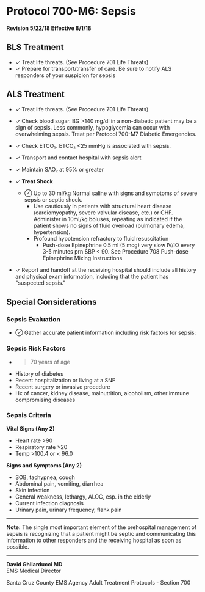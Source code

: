 # Protocol 700-M6: Sepsis

**Revision 5/22/18 Effective 8/1/18**

## BLS Treatment

- ✓ Treat life threats. (See Procedure 701 Life Threats)
- ✓ Prepare for transport/transfer of care. Be sure to notify ALS responders of your suspicion for sepsis

## ALS Treatment

- ✓ Treat life threats. (See Procedure 701 Life Threats)

- ✓ Check blood sugar. BG >140 mg/dl in a non-diabetic patient may be a sign of sepsis. Less commonly, hypoglycemia can occur with overwhelming sepsis. Treat per Protocol 700-M7 Diabetic Emergencies.

- ✓ Check ETCO₂. ETCO₂ <25 mmHg is associated with sepsis.

- ✓ Transport and contact hospital with sepsis alert

- ✓ Maintain SAO₂ at 95% or greater

- ✓ **Treat Shock**
  - ⊘ Up to 30 ml/kg Normal saline with signs and symptoms of severe sepsis or septic shock.
    - Use cautiously in patients with structural heart disease (cardiomyopathy, severe valvular disease, etc.) or CHF. Administer in 10ml/kg boluses, repeating as indicated if the patient shows no signs of fluid overload (pulmonary edema, hypertension).
    - Profound hypotension refractory to fluid resuscitation
      - Push-dose Epinephrine 0.5 ml (5 mcg) very slow IV/IO every 3-5 minutes prn SBP < 90. See Procedure 708 Push-dose Epinephrine Mixing Instructions

- ✓ Report and handoff at the receiving hospital should include all history and physical exam information, including that the patient has "suspected sepsis."

## Special Considerations

### Sepsis Evaluation

- ⊘ Gather accurate patient information including risk factors for sepsis:

### Sepsis Risk Factors
- >70 years of age
- History of diabetes
- Recent hospitalization or living at a SNF
- Recent surgery or invasive procedure
- Hx of cancer, kidney disease, malnutrition, alcoholism, other immune compromising diseases

### Sepsis Criteria

**Vital Signs (Any 2)**
- Heart rate >90
- Respiratory rate >20
- Temp >100.4 or < 96.0

**Signs and Symptoms (Any 2)**
- SOB, tachypnea, cough
- Abdominal pain, vomiting, diarrhea
- Skin infection
- General weakness, lethargy, ALOC, esp. in the elderly
- Current infection diagnosis
- Urinary pain, urinary frequency, flank pain

---

**Note:** The single most important element of the prehospital management of sepsis is recognizing that a patient might be septic and communicating this information to other responders and the receiving hospital as soon as possible.

---

**David Ghilarducci MD**  
EMS Medical Director

Santa Cruz County EMS Agency Adult Treatment Protocols - Section 700

